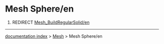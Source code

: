 # Mesh Sphere/en
1.  REDIRECT [Mesh\_BuildRegularSolid/en](Mesh_BuildRegularSolid/en.md)

---
[documentation index](../README.md) > [Mesh](Mesh_Workbench.md) > Mesh Sphere/en
